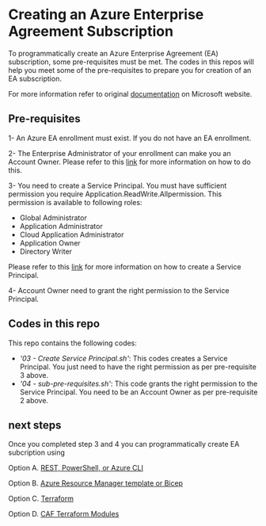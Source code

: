 # Creating an Azure Enterprise Agreement Subscription
To programmatically create an Azure Enterprise Agreement (EA) subscription, some pre-requisites must be met. The codes in this repos will help you meet some of the pre-requisites to prepare you for creation of an EA subscription. 

For more information refer to original [documentation](https://learn.microsoft.com/en-us/azure/cost-management-billing/manage/programmatically-create-subscription-enterprise-agreement?tabs=azure-cli#create-subscriptions-under-a-specific-enrollment-account) on Microsoft website.

## Pre-requisites
1- An Azure EA enrollment must exist. If you do not have an EA enrollment.

2- The Enterprise Administrator of your enrollment can make you an Account Owner. Please refer to this [link](https://learn.microsoft.com/en-us/azure/cost-management-billing/manage/direct-ea-administration#add-an-account-and-account-owner) for more information on how to do this.

3- You need to create a Service Principal. You must have sufficient permission you require Application.ReadWrite.Allpermission. This permission is available to following roles: 
- Global Administrator
- Application Administrator
- Cloud Application Administrator
- Application Owner
- Directory Writer

Please refer to this [link](https://docs.microsoft.com/en-us/azure/active-directory/develop/howto-create-service-principal-portal) for more information on how to create a Service Principal.

4- Account Owner need to grant the right permission to the Service Principal.

## Codes in this repo
This repo contains the following codes:
- *'03 - Create Service Principal.sh'*: This codes creates a Service Principal. You just need to have the right permission as per pre-requisite 3 above.
- *'04 - sub-pre-requisites.sh'*: This code grants the right permission to the Service Principal. You need to be an Account Owner as per pre-requisite 2 above.

## next steps
Once you completed step 3 and 4 you can programmatically create EA subcription using

Option A. [REST, PowerShell, or Azure CLI](https://learn.microsoft.com/en-us/azure/cost-management-billing/manage/programmatically-create-subscription-enterprise-agreement?tabs=rest#create-subscriptions-under-a-specific-enrollment-account)

Option B. [Azure Resource Manager template or Bicep](https://learn.microsoft.com/en-us/azure/cost-management-billing/manage/programmatically-create-subscription-enterprise-agreement?tabs=rest#use-arm-template-or-bicep)

Option C. [Terraform](https://registry.terraform.io/providers/hashicorp/azurerm/latest/docs/resources/subscription)

Option D. [CAF Terraform Modules](https://github.com/aztfmod/terraform-azurerm-caf/tree/main/examples/subscriptions/100-create-subscription)
